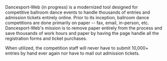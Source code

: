 Dancesport-Web (in progress) is a modernized tool designed for competitive ballroom dance events to handle thousands of entries and admission tickets entirely online. Prior to its inception, ballroom dance competitions are done primarily on paper -- fax, email, in-person, etc. Dancesport-Web's mission is to remove paper entirely from the process and save thousands of work hours and paper by having the page handle all the registration forms and ticket purchases.

When utilized, the competition staff will never have to submit 10,000+ entries by hand ever again nor have to mail out admission tickets.
